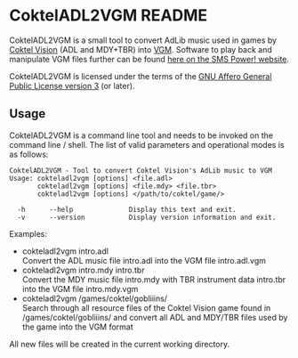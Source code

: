 CoktelADL2VGM README
====================

CoktelADL2VGM is a small tool to convert AdLib music used in games by
[Coktel Vision](https://en.wikipedia.org/wiki/Coktel_Vision) (ADL and MDY+TBR)
into [VGM](http://www.smspower.org/Music/VGMFileFormat). Software to play back
and manipulate VGM files further can be found [here on the SMS Power!
website](http://www.smspower.org/Music/Software).

CoktelADL2VGM is licensed under the terms of the [GNU Affero General Public
License version 3](https://www.gnu.org/licenses/agpl-3.0.html) (or later).

Usage
-----

CoktelADL2VGM is a command line tool and needs to be invoked on the command
line / shell. The list of valid parameters and operational modes is as follows:

    CoktelADL2VGM - Tool to convert Coktel Vision's AdLib music to VGM
    Usage: cokteladl2vgm [options] <file.adl>
           cokteladl2vgm [options] <file.mdy> <file.tbr>
           cokteladl2vgm [options] </path/to/coktel/game/>
    
      -h      --help              Display this text and exit.
      -v      --version           Display version information and exit.

Examples:
- cokteladl2vgm intro.adl  
  Convert the ADL music file intro.adl into the VGM file intro.adl.vgm
- cokteladl2vgm intro.mdy intro.tbr  
  Convert the MDY music file intro.mdy with TBR instrument data intro.tbr
  into the VGM file intro.mdy.vgm
- cokteladl2vgm /games/coktel/gobliiins/  
  Search through all resource files of the Coktel Vision game found
  in /games/coktel/gobliiins/ and convert all ADL and MDY/TBR files
  used by the game into the VGM format

All new files will be created in the current working directory.

